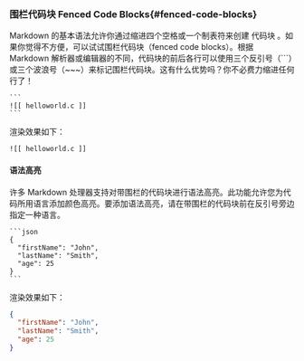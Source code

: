 ### 围栏代码块 Fenced Code Blocks{#fenced-code-blocks}

Markdown 的基本语法允许你通过缩进四个空格或一个制表符来创建 代码块 。如果你觉得不方便，可以试试围栏代码块（fenced code blocks）。根据 Markdown 解析器或编辑器的不同，代码块的前后各行可以使用三个反引号（```）或三个波浪号（~~~）来标记围栏代码块。这有什么优势吗？你不必费力缩进任何行了！

````
```
![[ helloworld.c ]]
```
````

渲染效果如下：

```
![[ helloworld.c ]]
```

#### 语法高亮

许多 Markdown 处理器支持对带围栏的代码块进行语法高亮。此功能允许您为代码所用语言添加颜色高亮。要添加语法高亮，请在带围栏的代码块前在反引号旁边指定一种语言。

~~~
```json
{
  "firstName": "John",
  "lastName": "Smith",
  "age": 25
}
```
~~~

渲染效果如下：

```json
{
  "firstName": "John",
  "lastName": "Smith",
  "age": 25
}
```
